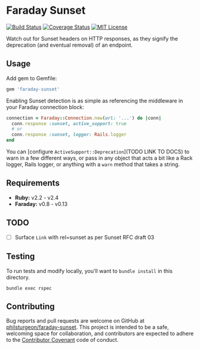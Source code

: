 # Faraday Sunset

[![Build Status][travis-image]][travis-url]
[![Coverage Status][coveralls-image]][coveralls-url]
[![MIT License][license-image]][license-url]

Watch out for Sunset headers on HTTP responses, as they signify the deprecation (and eventual removal) of an endpoint.

## Usage

Add gem to Gemfile:

```ruby
gem 'faraday-sunset'
```

Enabling Sunset detection is as simple as referencing the middleware in your Faraday connection block:

``` ruby
connection = Faraday::Connection.new(url: '...') do |conn|
  conn.response :sunset, active_support: true
  # or
  conn.response :sunset, logger: Rails.logger
end
```

You can [configure `ActiveSupport::Deprecation`](TODO LINK TO DOCS) to warn in a few different ways, or pass in any object that acts a bit like a Rack logger, Rails logger, or anything with a `warn` method that takes a string.

## Requirements

- **Ruby:** v2.2 - v2.4
- **Faraday:** v0.8 - v0.13

## TODO

- [ ] Surface `Link` with rel=sunset as per Sunset RFC draft 03

## Testing

To run tests and modify locally, you'll want to `bundle install` in this directory.

```
bundle exec rspec
```

## Contributing

Bug reports and pull requests are welcome on GitHub at [philsturgeon/faraday-sunset](https://github.com/philsturgeon/faraday-sunset). This project is intended to be a safe, welcoming space for collaboration, and contributors are expected to adhere to the [Contributor Covenant](http://contributor-covenant.org) code of conduct.

[coveralls-image]:https://coveralls.io/repos/github/philsturgeon/faraday-sunset/badge.svg?branch=master
[coveralls-url]:https://coveralls.io/github/philsturgeon/faraday-sunset?branch=master

[travis-url]:https://travis-ci.org/philsturgeon/faraday-sunset
[travis-image]: https://travis-ci.org/philsturgeon/faraday-sunset.svg?branch=master

[license-url]: LICENSE
[license-image]: http://img.shields.io/badge/license-MIT-000000.svg?style=flat-square
